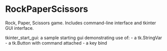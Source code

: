# RockPaperScissors
Rock, Paper, Scissors game. Includes command-line interface and tkinter GUI interface.

tkinter_start_gui: a sample starting gui demonstrating use of:
    - a tk.StringVar
    - a tk.Button with command attached
    - a key bind
    
    
